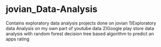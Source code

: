 # jovian_Data-Analysis

Contains exploratory data analysis projects done on jovian
1)Exploratory data Analysis on my own part of youtube data
2)Google play store data analysis with random forest decision tree based algorithm to predict an apps rating
